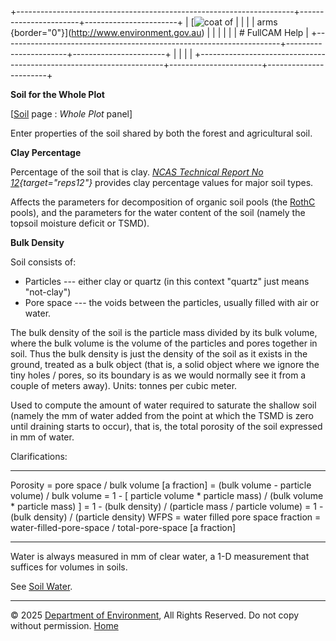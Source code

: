 +---------------------------------------------------------------------+-----------------------+-----------------------+
| [![coat of                                                          |                       | [](index.htm)         |
| arms](imgs/coa_env.png){border="0"}](http://www.environment.gov.au) |                       |                       |
|                                                                     |                       | # FullCAM Help        |
+---------------------------------------------------------------------+-----------------------+-----------------------+
|                                                                     |                       |                       |
+---------------------------------------------------------------------+-----------------------+-----------------------+

**Soil for the Whole Plot**

\[[Soil](203_Soil.htm) page : *Whole Plot* panel\]

Enter properties of the soil shared by both the forest and agricultural
soil.

**Clay Percentage**

Percentage of the soil that is clay. *[NCAS Technical Report No
12](reps/TR12%20Pre-Clearing%20Soil%20Carbon%20Levels%20in%20Australia.pdf){target="reps12"}*
provides clay percentage values for major soil types.

Affects the parameters for decomposition of organic soil pools (the
[RothC](114_RothC.htm) pools), and the parameters for the water content
of the soil (namely the topsoil moisture deficit or TSMD).

**Bulk Density**

Soil consists of:

- Particles --- either clay or quartz (in this context \"quartz\" just
  means \"not-clay\")
- Pore space --- the voids between the particles, usually filled with
  air or water.

The bulk density of the soil is the particle mass divided by its bulk
volume, where the bulk volume is the volume of the particles and pores
together in soil. Thus the bulk density is just the density of the soil
as it exists in the ground, treated as a bulk object (that is, a solid
object where we ignore the tiny holes / pores, so its boundary is as we
would normally see it from a couple of meters away). Units: tonnes per
cubic meter.

Used to compute the amount of water required to saturate the shallow
soil (namely the mm of water added from the point at which the TSMD is
zero until draining starts to occur), that is, the total porosity of the
soil expressed in mm of water.

Clarifications:

  ---------- --------------------------------------------------------------------------------
  Porosity   = pore space / bulk volume \[a fraction\]
             = (bulk volume - particle volume) / bulk volume
             = 1 - \[ particle volume \* particle mass) / (bulk volume \* particle mass) \]
             = 1 - (bulk density) / (particle mass / particle volume)
             = 1 - (bulk density) / (particle density)
  WFPS       = water filled pore space fraction
             = water-filled-pore-space / total-pore-space \[a fraction\]
  ---------- --------------------------------------------------------------------------------

Water is always measured in mm of clear water, a 1-D measurement that
suffices for volumes in soils.

See [Soil Water](44_Soil%20Water.htm).

------------------------------------------------------------------------

© 2025 [Department of
Environment](http://www.environment.gov.au "Department of Environment"),
All Rights Reserved. Do not copy without permission.
[Home](index.htm "help index")
